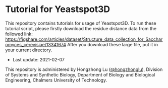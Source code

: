 # Tutorial for Yeastspot3D
This repository contains tutorials for usage of Yeastspot3D.
To run these tutorial script, please firstly download the residue distance data from the followed link:
https://figshare.com/articles/dataset/Structure_data_collection_for_Saccharomyces_cerevisiae/13341674 
After you download these large file, put it in your current directory.

* Last update: 2021-02-07

This repository is administered by Hongzhong Lu ([@hongzhonglu](https://github.com/hongzhonglu)), Division of Systems and Synthetic Biology, Department of Biology and Biological Engineering, Chalmers University of Technology.
